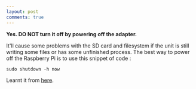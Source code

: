 ```yaml
---
layout: post
comments: true
---
```


**Yes. DO NOT turn it off by powering off the adapter.**

It'll cause some problems with the SD card and filesystem if the unit is still writing some files or has some unfinished process. The best way to power off the Raspberry Pi is to use this snippet of code :

    sudo shutdown -h now

Learnt it from [here](http://raspberrypi.stackexchange.com/a/383/5939).
